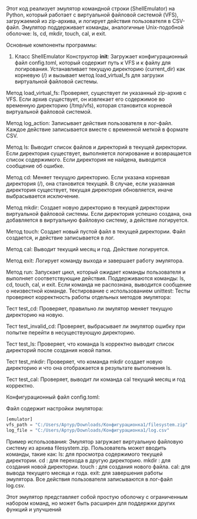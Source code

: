 Этот код реализует эмулятор командной строки (ShellEmulator) на Python, который работает с виртуальной файловой системой (VFS), загружаемой из zip-архива, и логирует действия пользователя в CSV-файл. Эмулятор поддерживает команды, аналогичные Unix-подобной оболочке: ls, cd, mkdir, touch, cal, и exit.

Основные компоненты программы:
1. Класс ShellEmulator
Конструктор __init__: Загружает конфигурационный файл config.toml, который содержит путь к VFS и к файлу для логирования. Устанавливает текущую директорию (current_dir) как корневую (/) и вызывает метод load_virtual_fs для загрузки виртуальной файловой системы.

Метод load_virtual_fs: Проверяет, существует ли указанный zip-архив с VFS. Если архив существует, он извлекает его содержимое во временную директорию (/tmp/vfs), которая становится корневой виртуальной файловой системой.

Метод log_action: Записывает действия пользователя в лог-файл. Каждое действие записывается вместе с временной меткой в формате CSV.

Метод ls: Выводит список файлов и директорий в текущей директории. Если директория существует, выполняется логирование и возвращается список содержимого. Если директория не найдена, выводится сообщение об ошибке.

Метод cd: Меняет текущую директорию. Если указана корневая директория (/), она становится текущей. В случае, если указанная директория существует, текущая директория обновляется, иначе выбрасывается исключение.

Метод mkdir: Создает новую директорию в текущей директории виртуальной файловой системы. Если директория успешно создана, она добавляется в виртуальную файловую систему, а действие логируется.

Метод touch: Создает новый пустой файл в текущей директории. Файл создается, и действие записывается в лог.

Метод cal: Выводит текущий месяц и год. Действие логируется.

Метод exit: Логирует команду выхода и завершает работу эмулятора.

Метод run: Запускает цикл, который ожидает команды пользователя и выполняет соответствующие действия. Поддерживаются команды: ls, cd, touch, cal, и exit. Если команда не распознана, выводится сообщение о неизвестной команде.
Тестирование с использованием unittest:
Тесты проверяют корректность работы отдельных методов эмулятора:

Тест test_cd: Проверяет, правильно ли эмулятор меняет текущую директорию на новую.

Тест test_invalid_cd: Проверяет, выбрасывает ли эмулятор ошибку при попытке перейти в несуществующую директорию.

Тест test_ls: Проверяет, что команда ls корректно выводит список директорий после создания новой папки.

Тест test_mkdir: Проверяет, что команда mkdir создает новую директорию и что она отображается в результате выполнения ls.

Тест test_cal: Проверяет, выводит ли команда cal текущий месяц и год корректно.

Конфигурационный файл config.toml:

Файл содержит настройки эмулятора:

```python
[emulator]
vfs_path = "C:/Users/Артур/Downloads/Конфигурационка1/filesystem.zip"
log_file = "C:/Users/Артур/Downloads/Конфигурационка1/log.csv"
```

Пример использования:
Эмулятор загружает виртуальную файловую систему из архива filesystem.zip.
Пользователь может вводить команды, такие как:
ls: для просмотра содержимого текущей директории.
cd <directory>: для перехода в другую директорию.
mkdir <directory>: для создания новой директории.
touch <filename>: для создания нового файла.
cal: для вывода текущего месяца и года.
exit: для завершения работы эмулятора.
Все действия пользователя записываются в лог-файл log.csv.

Этот эмулятор представляет собой простую оболочку с ограниченным набором команд, но может быть расширен для поддержки других функций и улучшений
